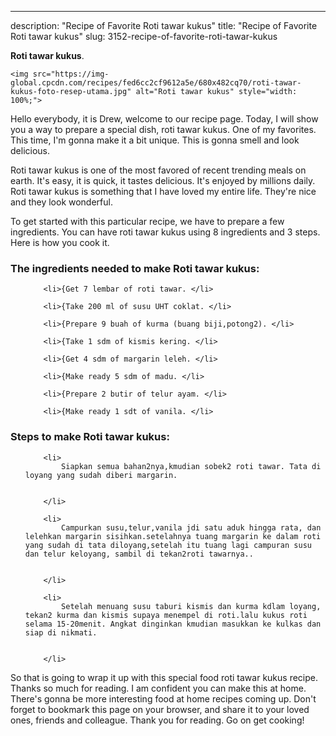 ---
description: "Recipe of Favorite Roti tawar kukus"
title: "Recipe of Favorite Roti tawar kukus"
slug: 3152-recipe-of-favorite-roti-tawar-kukus

<p>
	<strong>Roti tawar kukus</strong>. 
	
</p>
<p>
	
	<img src="https://img-global.cpcdn.com/recipes/fed6cc2cf9612a5e/680x482cq70/roti-tawar-kukus-foto-resep-utama.jpg" alt="Roti tawar kukus" style="width: 100%;">
	
	
</p>
<p>
	Hello everybody, it is Drew, welcome to our recipe page. Today, I will show you a way to prepare a special dish, roti tawar kukus. One of my favorites. This time, I'm gonna make it a bit unique. This is gonna smell and look delicious.
</p>
	
<p>
	Roti tawar kukus is one of the most favored of recent trending meals on earth. It's easy, it is quick, it tastes delicious. It's enjoyed by millions daily. Roti tawar kukus is something that I have loved my entire life. They're nice and they look wonderful.
</p>
<p>
	
</p>

<p>
To get started with this particular recipe, we have to prepare a few ingredients. You can have roti tawar kukus using 8 ingredients and 3 steps. Here is how you cook it.
</p>

<h3>The ingredients needed to make Roti tawar kukus:</h3>

<ol>
	
		<li>{Get 7 lembar of roti tawar. </li>
	
		<li>{Take 200 ml of susu UHT coklat. </li>
	
		<li>{Prepare 9 buah of kurma (buang biji,potong2). </li>
	
		<li>{Take 1 sdm of kismis kering. </li>
	
		<li>{Get 4 sdm of margarin leleh. </li>
	
		<li>{Make ready 5 sdm of madu. </li>
	
		<li>{Prepare 2 butir of telur ayam. </li>
	
		<li>{Make ready 1 sdt of vanila. </li>
	
</ol>
<p>
	
</p>

<h3>Steps to make Roti tawar kukus:</h3>

<ol>
	
		<li>
			Siapkan semua bahan2nya,kmudian sobek2 roti tawar. Tata di loyang yang sudah diberi margarin.
			
			
		</li>
	
		<li>
			Campurkan susu,telur,vanila jdi satu aduk hingga rata, dan lelehkan margarin sisihkan.setelahnya tuang margarin ke dalam roti yang sudah di tata diloyang,setelah itu tuang lagi campuran susu dan telur keloyang, sambil di tekan2roti tawarnya..
			
			
		</li>
	
		<li>
			Setelah menuang susu taburi kismis dan kurma kdlam loyang, tekan2 kurma dan kismis supaya menempel di roti.lalu kukus roti selama 15-20menit. Angkat dinginkan kmudian masukkan ke kulkas dan siap di nikmati.
			
			
		</li>
	
</ol>

<p>
	
</p>

<p>
	So that is going to wrap it up with this special food roti tawar kukus recipe. Thanks so much for reading. I am confident you can make this at home. There's gonna be more interesting food at home recipes coming up. Don't forget to bookmark this page on your browser, and share it to your loved ones, friends and colleague. Thank you for reading. Go on get cooking!
</p>
